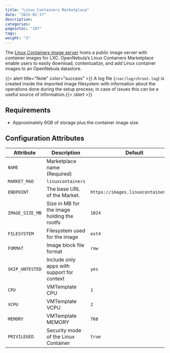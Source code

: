 ```yaml
---
title: "Linux Containers Marketplace"
date: "2025-02-17"
description:
categories:
pageintoc: "187"
tags:
weight: "3"
---
```


<a id="market-linux-container"></a>

<!--# Linux Containers MarketPlace -->

The [Linux Containers image server](https://images.linuxcontainers.org/) hosts a public image server with container images for LXC. OpenNebula’s Linux Containers Marketplace enable users to easily download, contextualize, and add Linux container images to an OpenNebula datastore.

{{< alert title="Note" color="success" >}}
A log file (`/var/log/chroot.log`) is created inside the imported image filesystem with information about the operations done during the setup process; in case of issues this can be a useful source of information.{{< /alert >}} 

## Requirements

- Approximately 6GB of storage plus the container image size.

## Configuration Attributes

| Attribute       | Description                                 | Default                              |
|-----------------|---------------------------------------------|--------------------------------------|
| `NAME`          | Marketplace name (Required)                 |                                      |
| `MARKET_MAD`    | `linuxcontainers`                           |                                      |
| `ENDPOINT`      | The base URL of the Market.                 | `https://images.linuxcontainers.org` |
| `IMAGE_SIZE_MB` | Size in MB for the image holding the rootfs | `1024`                               |
| `FILESYSTEM`    | Filesystem used for the image               | `ext4`                               |
| `FORMAT`        | Image block file format                     | `raw`                                |
| `SKIP_UNTESTED` | Include only apps with support for context  | `yes`                                |
| `CPU`           | VMTemplate CPU                              | `1`                                  |
| `VCPU`          | VMTemplate VCPU                             | `2`                                  |
| `MEMORY`        | VMTemplate MEMORY                           | `768`                                |
| `PRIVILEGED`    | Security mode of the Linux Container        | `true`                               |
